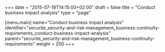 +++
date = "2015-07-18T14:15:00+02:00"
draft = false
title = "Conduct business impact analysis"
type = "page"

[menu.main]
name="Conduct business impact analysis"
identifier="securite_security-and-risk-management_business-continuity-requirements_conduct-business-impact-analysis"
parent="securite_security-and-risk-management_business-continuity-requirements"
weight = 200
+++